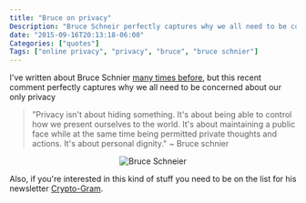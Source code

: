 ```yaml
---
title: "Bruce on privacy"
Description: "Bruce Schneir perfectly captures why we all need to be concerned about our only privacy"
date: "2015-09-16T20:13:18-06:00"
Categories: ["quotes"]
Tags: ["online privacy", "privacy", "bruce", "bruce schnier"]
---
```


I've written about Bruce Schnier [many times before](https://duckduckgo.com/?q=Bruce+schnier+site%3Afak3r.com), but this recent comment perfectly captures why we all need to be concerned about our only privacy
<!--more-->

>"Privacy isn't about hiding something. It's about being able to control how we present ourselves to the world. It's about maintaining a public face while at the same time being permitted private thoughts and actions. It's about personal dignity." ~ Bruce schnier

<div align="center"><img src ="/2015/bruce_schneier.jpg" alt="Bruce Schneier" border="0"></div>

Also, if you're interested in this kind of stuff you need to be on the list for his newsletter [Crypto-Gram](https://lists.schneier.com/cgi-bin/mailman/options/crypto-gram/).
